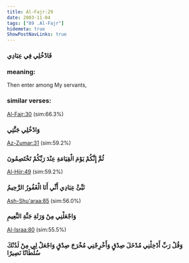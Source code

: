 ```yaml
---
title: Al-Fajr:29
date: 2003-11-04
tags: ["89 .Al-Fajr"]
hidemeta: true 
ShowPostNavLinks: true 
---
```

### فَادْخُلِي فِي عِبَادِي
### meaning: 
Then enter among My servants,
### similar verses: 

[Al-Fajr:30](/89/30) (sim:66.3%)

### وَادْخُلِي جَنَّتِي

[Az-Zumar:31](/39/31) (sim:59.2%)

### ثُمَّ إِنَّكُمْ يَوْمَ الْقِيَامَةِ عِنْدَ رَبِّكُمْ تَخْتَصِمُونَ

[Al-Hijr:49](/15/49) (sim:59.2%)

### نَبِّئْ عِبَادِي أَنِّي أَنَا الْغَفُورُ الرَّحِيمُ

[Ash-Shu'araa:85](/26/85) (sim:56.0%)

### وَاجْعَلْنِي مِنْ وَرَثَةِ جَنَّةِ النَّعِيمِ

[Al-Israa:80](/17/80) (sim:55.5%)

### وَقُلْ رَبِّ أَدْخِلْنِي مُدْخَلَ صِدْقٍ وَأَخْرِجْنِي مُخْرَجَ صِدْقٍ وَاجْعَلْ لِي مِنْ لَدُنْكَ سُلْطَانًا نَصِيرًا
